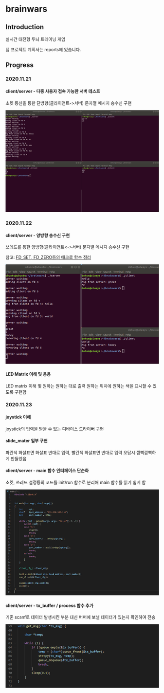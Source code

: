 # brainwars

## Introduction

실시간 대전형 두뇌 트레이닝 게임

텀 프로젝트 계획서는 reports에 있습니다.

## Progress

### 2020.11.21
#### client/server - 다중 사용자 접속 가능한 서버 테스트
소켓 통신을 통한 단방향(클라이언트->서버) 문자열 메시지 송수신 구현

![simple_server](images/simple-multi-user-server.png)

### 2020.11.22
#### client/server - 양방향 송수신 구현
쓰레드를 통한 양방향(클라이언트<->서버) 문자열 메시지 송수신 구현

참고: [FD_SET, FD_ZERO등의 매크로 함수 정리](http://blog.naver.com/tipsware/220810795410)

![bidirectional_msg](images/basic-txrx-complete.png)

#### LED Matrix 이해 및 응용
LED matrix 이해 및 원하는 원하는 대로 출력
원하는 위치에 원하는 색을 표시할 수 있도록 구현함

### 2020.11.23
#### joystick 이해
joystick의 입력을 받을 수 있는 디바이스 드라이버 구현

#### slide_mater 일부 구현
파란색 화살표면 화살표 반대로 입력, 빨간색 화살표면 반대로 입력
오답시 깜빡깜빡하게 만들었음

#### client/server - main 함수 인터페이스 단순화 
소켓, 쓰레드 설정등의 코드를 init/run 함수로 분리해 main 함수를 읽기 쉽게 함

![clean_main](images/clean_main.png)

#### client/server - tx_buffer / process 함수 추가
기존 scanf로 데이터 발생시킨 부분 대신 버퍼에 보낼 데이터가 있는지 확인하여 전송

![tx_buffer](images/tx_buffer_check.png)
